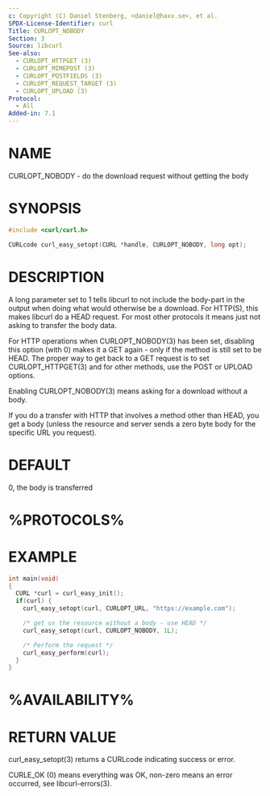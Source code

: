 ```yaml
---
c: Copyright (C) Daniel Stenberg, <daniel@haxx.se>, et al.
SPDX-License-Identifier: curl
Title: CURLOPT_NOBODY
Section: 3
Source: libcurl
See-also:
  - CURLOPT_HTTPGET (3)
  - CURLOPT_MIMEPOST (3)
  - CURLOPT_POSTFIELDS (3)
  - CURLOPT_REQUEST_TARGET (3)
  - CURLOPT_UPLOAD (3)
Protocol:
  - All
Added-in: 7.1
---
```


# NAME

CURLOPT_NOBODY - do the download request without getting the body

# SYNOPSIS

~~~c
#include <curl/curl.h>

CURLcode curl_easy_setopt(CURL *handle, CURLOPT_NOBODY, long opt);
~~~

# DESCRIPTION

A long parameter set to 1 tells libcurl to not include the body-part in the
output when doing what would otherwise be a download. For HTTP(S), this makes
libcurl do a HEAD request. For most other protocols it means just not asking
to transfer the body data.

For HTTP operations when CURLOPT_NOBODY(3) has been set, disabling this
option (with 0) makes it a GET again - only if the method is still set to be
HEAD. The proper way to get back to a GET request is to set
CURLOPT_HTTPGET(3) and for other methods, use the POST or UPLOAD
options.

Enabling CURLOPT_NOBODY(3) means asking for a download without a body.

If you do a transfer with HTTP that involves a method other than HEAD, you get
a body (unless the resource and server sends a zero byte body for the specific
URL you request).

# DEFAULT

0, the body is transferred

# %PROTOCOLS%

# EXAMPLE

~~~c
int main(void)
{
  CURL *curl = curl_easy_init();
  if(curl) {
    curl_easy_setopt(curl, CURLOPT_URL, "https://example.com");

    /* get us the resource without a body - use HEAD */
    curl_easy_setopt(curl, CURLOPT_NOBODY, 1L);

    /* Perform the request */
    curl_easy_perform(curl);
  }
}
~~~

# %AVAILABILITY%

# RETURN VALUE

curl_easy_setopt(3) returns a CURLcode indicating success or error.

CURLE_OK (0) means everything was OK, non-zero means an error occurred, see
libcurl-errors(3).
